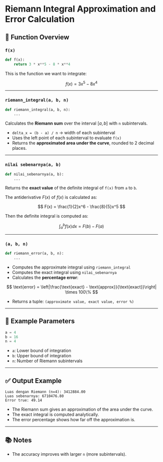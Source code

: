 # Riemann Integral Approximation and Error Calculation
## 📌 Function Overview

### `f(x)`

```python
def f(x):
    return 3 * x**5 - 8 * x**4
```

This is the function we want to integrate:

$$
f(x) = 3x^5 - 8x^4
$$

---

### `riemann_integral(a, b, n)`

```python
def riemann_integral(a, b, n):
    ...
```

Calculates the **Riemann sum** over the interval $[a, b]$ with `n` subintervals.

* `delta_x = (b - a) / n` → width of each subinterval
* Uses the left point of each subinterval to evaluate `f(x)`
* Returns the **approximated area under the curve**, rounded to 2 decimal places.

---

### `nilai sebenarnya(a, b)`

```python
def nilai_sebenarnya(a, b):
    ...
```

Returns the **exact value** of the definite integral of `f(x)` from `a` to `b`.

The antiderivative $F(x)$ of $f(x)$ is calculated as:

$$
F(x) = \frac{1}{2}x^6 - \frac{8}{5}x^5
$$

Then the definite integral is computed as:

$$
\int_a^b f(x)dx = F(b) - F(a)
$$

---

### `(a, b, n)`

```python
def riemann_error(a, b, n):
    ...
```

* Computes the approximate integral using `riemann_integral`
* Computes the exact integral using `nilai_sebenarnya`
* Calculates the **percentage error**:

$$
\text{error} = \left|\frac{\text{exact} - \text{approx}}{\text{exact}}\right| \times 100\%
$$

* Returns a tuple: `(approximate value, exact value, error %)`

---

## 🧪 Example Parameters

```python
a = 4
b = 16
n = 4
```

* `a`: Lower bound of integration
* `b`: Upper bound of integration
* `n`: Number of Riemann subintervals

---

## ✅ Output Example

```
Luas dengan Riemann (n=4): 3412884.00
Luas sebenarnya: 6710476.80
Error true: 49.14
```

* The Riemann sum gives an approximation of the area under the curve.
* The exact integral is computed analytically.
* The error percentage shows how far off the approximation is.

---

## 📚 Notes

* The accuracy improves with larger `n` (more subintervals).
